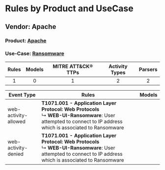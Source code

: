 Rules by Product and UseCase
============================
Vendor: Apache
--------------
### Product: [Apache](../ds_apache_apache.md)
### Use-Case: [Ransomware](../../../../UseCases/uc_ransomware.md)

| Rules | Models | MITRE ATT&CK® TTPs | Activity Types | Parsers |
|:-----:|:------:|:------------------:|:--------------:|:-------:|
|   1   |   0    |         1          |       2        |    2    |

| Event Type    | Rules    | Models |
| ---- | ---- | ------ |
| web-activity-allowed | <b>T1071.001 - Application Layer Protocol: Web Protocols</b><br> ↳ <b>WEB-UI-Ransomware</b>: User attempted to connect to IP address which is associated to Ransomware |        |
| web-activity-denied  | <b>T1071.001 - Application Layer Protocol: Web Protocols</b><br> ↳ <b>WEB-UI-Ransomware</b>: User attempted to connect to IP address which is associated to Ransomware |        |